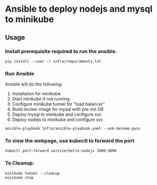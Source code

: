 # Ansible to deploy nodejs and mysql to minikube

## Usage

### Install prerequisite required to run the ansible. 
```
pip install --user -r infra/requirements.txt
```

### Run Ansible 
Ansible will do the following:
1. Installation for minikube.
2. Start minikube if not running.
3. Configure minikube tunnel for "load balancer"
4. Build docker image for mysql with pre-init DB
5. Deploy mysql to minikube and configure svc
6. Deploy nodejs to minikube and configure svc

```
ansible-playbook infra/ansible-playbook.yaml --ask-become-pass
```

### To view the webpage, use kubectl to forward the port
```
kubectl port-forward service/hello-nodejs 3000:3000
```

### To Cleanup:
```
minikube tunnel --cleanup
minikube stop
```